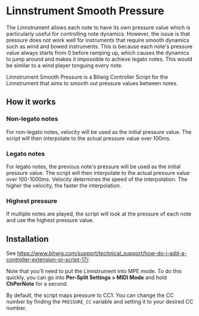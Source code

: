 # Linnstrument Smooth Pressure

The Linnstrument allows each note to have its own pressure value which is particularly useful for controlling note dynamics. However, the issue is that pressure does not work well for instruments that require smooth dynamics such as wind and bowed instruments. This is because each note's pressure value always starts from 0 before ramping up, which causes the dynamics to jump around and makes it impossible to achieve legato notes. This would be similar to a wind player tonguing every note.

Linnstrument Smooth Pressure is a Bitwig Controller Script for the Linnstrument that aims to smooth out pressure values between notes.

## How it works

### Non-legato notes

For non-legato notes, velocity will be used as the initial pressure value. The script will then interpolate to the actual pressure value over 100ms.

### Legato notes

For legato notes, the previous note's pressure will be used as the initial pressure value. The script will then interpolate to the actual pressure value over 100-1000ms. Velocity determines the speed of the interpolation. The higher the velocity, the faster the interpolation.

### Highest pressure

If multiple notes are played, the script will look at the pressure of each note and use the highest pressure value.

## Installation

See https://www.bitwig.com/support/technical_support/how-do-i-add-a-controller-extension-or-script-17/.

Note that you'll need to put the Linnstrument into MPE mode. To do this quickly, you can go into **Per-Split Settings > MIDI Mode** and hold **ChPerNote** for a second.

By default, the script maps pressure to CC1. You can change the CC number by finding the `PRESSURE_CC` variable and setting it to your desired CC number.